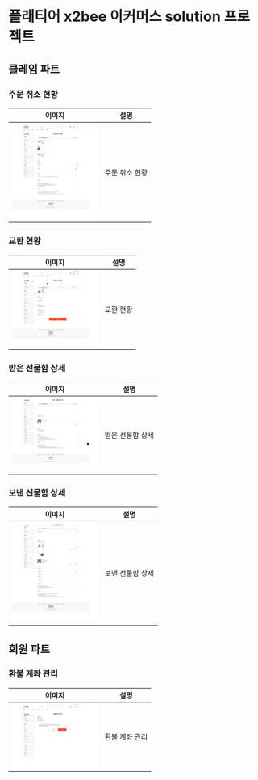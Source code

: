 # 플래티어 x2bee 이커머스 solution 프로젝트


## 클레임 파트

### 주문 취소 현황
| 이미지                                         |설명|
|---------------------------------------------|--|
| <img src="cancel_detail.png" width="170px"> | 주문 취소 현황|

### 교환 현황
| 이미지                             |설명|
|---------------------------------|--|
| <img src="exchange_detail.png" width="170px"> | 교환 현황|

### 받은 선물함 상세
| 이미지                                 |설명|
|-------------------------------------|--|
| <img src="gift_receive_detail.png" width="170px"> | 받은 선물함 상세|

### 보낸 선물함 상세
| 이미지                              |설명|
|----------------------------------|--|
| <img src="gift_send_detail.png" width="170px"> |보낸 선물함 상세|


## 회원 파트

### 환불 계좌 관리
| 이미지                             |설명|
|---------------------------------|--|
|<img src="refund_account.png" width="170px">|환불 계좌 관리|
